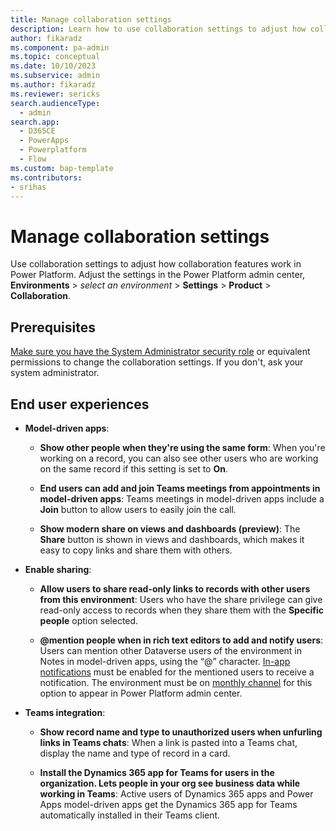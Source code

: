 ```yaml
---
title: Manage collaboration settings
description: Learn how to use collaboration settings to adjust how collaboration features work in Power Platform.
author: fikaradz
ms.component: pa-admin
ms.topic: conceptual
ms.date: 10/10/2023
ms.subservice: admin
ms.author: fikaradz
ms.reviewer: sericks
search.audienceType:
  - admin
search.app:
  - D365CE
  - PowerApps
  - Powerplatform
  - Flow
ms.custom: bap-template
ms.contributors:
- srihas
---
```


# Manage collaboration settings

Use collaboration settings to adjust how collaboration features work in Power Platform. Adjust the settings in the Power Platform admin center, **Environments** > *select an environment* > **Settings** > **Product** > **Collaboration**.

## Prerequisites

[Make sure you have the System Administrator security role](/powerapps/user/view-your-user-profile) or equivalent permissions to change the collaboration settings. If you don't, ask your system administrator.

## End user experiences

- **Model-driven apps**:

  - **Show other people when they're using the same form**: When you're working on a record, you can also see other users who are working on the same record if this setting is set to **On**.

  - **End users can add and join Teams meetings from appointments in model-driven apps**: Teams meetings in model-driven apps include a **Join** button to allow users to easily join the call.

  - **Show modern share on views and dashboards (preview)**: The **Share** button is shown in views and dashboards, which makes it easy to copy links and share them with others.

- **Enable sharing**:

  - **Allow users to share read-only links to records with other users from this environment**: Users who have the share privilege can give read-only access to records when they share them with the **Specific people** option selected.
    
  - **@mention people when in rich text editors to add and notify users**: Users can mention other Dataverse users of the environment in Notes in model-driven apps, using the “@” character. [In-app notifications](/power-apps/user/notifications) must be enabled for the mentioned users to receive a notification. The environment must be on [monthly channel](/power-apps/maker/model-driven-apps/channel-change) for this option to appear in Power Platform admin center. 

- **Teams integration**:

  - **Show record name and type to unauthorized users when unfurling links in Teams chats**: When a link is pasted into a Teams chat, display the name and type of record in a card.


  - **Install the Dynamics 365 app for Teams for users in the organization. Lets people in your org see business data while working in Teams**: Active users of Dynamics 365 apps and Power Apps model-driven apps get the Dynamics 365 app for Teams automatically installed in their Teams client.
